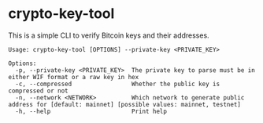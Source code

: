 # crypto-key-tool

This is a simple CLI to verify Bitcoin keys and their addresses.

```
Usage: crypto-key-tool [OPTIONS] --private-key <PRIVATE_KEY>

Options:
  -p, --private-key <PRIVATE_KEY>  The private key to parse must be in either WIF format or a raw key in hex
  -c, --compressed                 Whether the public key is compressed or not
  -n, --network <NETWORK>          Which network to generate public address for [default: mainnet] [possible values: mainnet, testnet]
  -h, --help                       Print help
```
